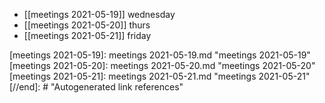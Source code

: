 - [[meetings 2021-05-19]] wednesday
- [[meetings 2021-05-20]] thurs
- [[meetings 2021-05-21]] friday

[//begin]: # "Autogenerated link references for markdown compatibility"
[meetings 2021-05-19]: meetings 2021-05-19.md "meetings 2021-05-19"
[meetings 2021-05-20]: meetings 2021-05-20.md "meetings 2021-05-20"
[meetings 2021-05-21]: meetings 2021-05-21.md "meetings 2021-05-21"
[//end]: # "Autogenerated link references"

